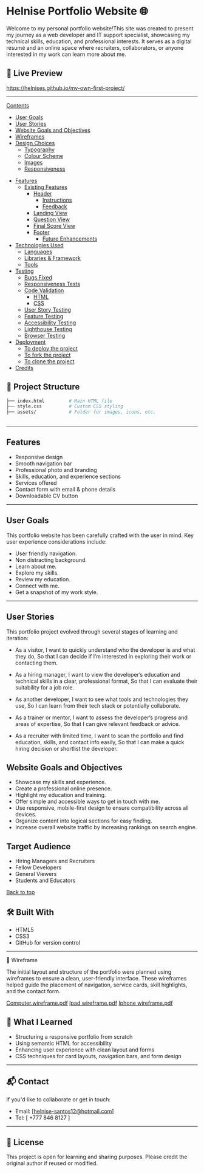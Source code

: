 # Helnise Portfolio Website 🌐

Welcome to my personal portfolio website!This site was created to present my journey as a web developer and IT support specialist, showcasing my technical skills, education, and professional interests. It serves as a digital résumé and an online space where recruiters, collaborators, or anyone interested in my work can learn more about me. 
## 🚀 Live Preview

 https://helnises.github.io/my-own-first-project/

---
[Contents](#contents)
  * [User Goals](#user-goals)
  * [User Stories](#user-stories)
  * [Website Goals and Objectives](#website-goals-and-objectives)
  * [Wireframes](#wireframes)
  * [Design Choices](#design-choices)
    + [Typography](#typography)
    + [Colour Scheme](#colour-scheme)
    + [Images](#images)
    + [Responsiveness](#responsiveness)
- [Features](#features)
  * [Existing Features](#existing-features)
    + [Header](#header)
      - [Instructions](#instructions)
      - [Feedback](#feedback)
    + [Landing View](#landing-view)
    + [Question View](#question-view)
    + [Final Score View](#final-score-view)
    + [Footer](#footer)
       * [Future Enhancements](#future-enhancements)
- [Technologies Used](#technologies-used)
  * [Languages](#languages)
  * [Libraries & Framework](#libraries---framework)
  * [Tools](#tools)
- [Testing](#testing)
  * [Bugs Fixed](#bugs-fixed)
  * [Responsiveness Tests](#responsiveness-tests)
  * [Code Validation](#code-validation)
    + [HTML](#html)
    + [CSS](#css)
  * [User Story Testing](#user-story-testing)
  * [Feature Testing](#feature-testing)
  * [Accessibility Testing](#accessibility-testing)
  * [Lighthouse Testing](#lighthouse-testing)
  * [Browser Testing](#browser-testing)
- [Deployment](#deployment)
  * [To deploy the project](#to-deploy-the-project)
  * [To fork the project](#to-fork-the-project)
  * [To clone the project](#to-clone-the-project)
- [Credits](#credits)
## 📂 Project Structure

```bash
├── index.html         # Main HTML file
├── style.css          # Custom CSS styling
├── assets/            # Folder for images, icons, etc.
         
```

---

## Features

- Responsive design
- Smooth navigation bar
- Professional photo and branding
- Skills, education, and experience sections
- Services offered
- Contact form with email & phone details
- Downloadable CV button

---

## User Goals

This portfolio website has been carefully crafted with the user in mind. Key user experience considerations include:
* User friendly navigation.
* Non distracting background.
* Learn about me.
* Explore my skills.
* Review my education.
* Connect with me.
* Get a snapshot of my work style.

---
## User Stories

This portfolio project evolved through several stages of learning and iteration:

* As a visitor, I want to quickly understand who the developer is and what they do,
So that I can decide if I’m interested in exploring their work or contacting them.

* As a hiring manager, I want to view the developer’s education and technical skills in a clear, professional format,
So that I can evaluate their suitability for a job role.

* As another developer, I want to see what tools and technologies they use,
So I can learn from their tech stack or potentially collaborate.

*  As a trainer or mentor, I want to assess the developer’s progress and areas of expertise,
So that I can give relevant feedback or advice.

* As a recruiter with limited time, I want to scan the portfolio and find education, skills, and contact info easily,
So that I can make a quick hiring decision or shortlist the developer.

## Website Goals and Objectives

* Showcase my skills and experience.
* Create a professional online presence. 
* Highlight my education and training.
* Offer simple and accessible ways to get in touch with me.
* Use responsive, mobile-first design to ensure compatibility across all devices.
* Organize content into logical sections for easy finding. 
* Increase overall website traffic by increasing rankings on search engine.



 ## Target Audience

* Hiring Managers and Recruiters
* Fellow Developers
* General Viewers
* Students and Educators

[Back to top](#contents)


## 🛠️ Built With

- HTML5
- CSS3
- GitHub for version control

---
🧭 Wireframe

The initial layout and structure of the portfolio were planned using wireframes to ensure a clean, user-friendly interface. These wireframes helped guide the placement of navigation, service cards, skill highlights, and the contact form.

[Computer.wireframe.pdf](https://github.com/user-attachments/files/20410421/Computer.wireframe.pdf)
[Ipad wireframe.pdf](https://github.com/user-attachments/files/20410428/Ipad.wireframe.pdf)
[Iphone wireframe.pdf](https://github.com/user-attachments/files/20410441/Iphone.wireframe.pdf)

## 🧠 What I Learned

- Structuring a responsive portfolio from scratch
- Using semantic HTML for accessibility
- Enhancing user experience with clean layout and forms
- CSS techniques for card layouts, navigation bars, and form design

---

## 📬 Contact

If you'd like to collaborate or get in touch:

- Email: [helnise-santos12@hotmail.com]
- Tel: [ +777 846 8127 ]

---

## 📄 License

This project is open for learning and sharing purposes. Please credit the original author if reused or modified.
